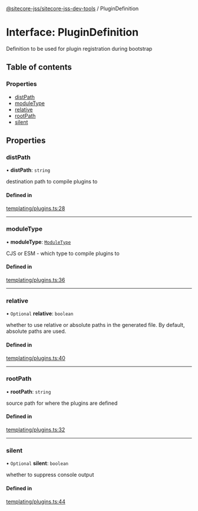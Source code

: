 [@sitecore-jss/sitecore-jss-dev-tools](../README.md) / PluginDefinition

# Interface: PluginDefinition

Definition to be used for plugin registration during bootstrap

## Table of contents

### Properties

- [distPath](PluginDefinition.md#distpath)
- [moduleType](PluginDefinition.md#moduletype)
- [relative](PluginDefinition.md#relative)
- [rootPath](PluginDefinition.md#rootpath)
- [silent](PluginDefinition.md#silent)

## Properties

### distPath

• **distPath**: `string`

destination path to compile plugins to

#### Defined in

[templating/plugins.ts:28](https://github.com/Sitecore/jss/blob/8de6d3f6b/packages/sitecore-jss-dev-tools/src/templating/plugins.ts#L28)

___

### moduleType

• **moduleType**: [`ModuleType`](../enums/ModuleType.md)

CJS or ESM - which type to compile plugins to

#### Defined in

[templating/plugins.ts:36](https://github.com/Sitecore/jss/blob/8de6d3f6b/packages/sitecore-jss-dev-tools/src/templating/plugins.ts#L36)

___

### relative

• `Optional` **relative**: `boolean`

whether to use relative or absolute paths in the generated file. By default, absolute paths are used.

#### Defined in

[templating/plugins.ts:40](https://github.com/Sitecore/jss/blob/8de6d3f6b/packages/sitecore-jss-dev-tools/src/templating/plugins.ts#L40)

___

### rootPath

• **rootPath**: `string`

source path for where the plugins are defined

#### Defined in

[templating/plugins.ts:32](https://github.com/Sitecore/jss/blob/8de6d3f6b/packages/sitecore-jss-dev-tools/src/templating/plugins.ts#L32)

___

### silent

• `Optional` **silent**: `boolean`

whether to suppress console output

#### Defined in

[templating/plugins.ts:44](https://github.com/Sitecore/jss/blob/8de6d3f6b/packages/sitecore-jss-dev-tools/src/templating/plugins.ts#L44)
